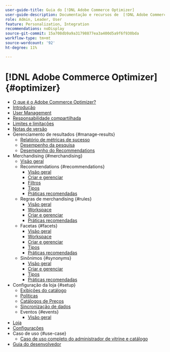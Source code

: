 ```yaml
---
user-guide-title: Guia do [!DNL Adobe Commerce Optimizer]
user-guide-description: Documentação e recursos de  [!DNL Adobe Commerce Optimizer].
role: Admin, Leader, User
feature: Personalization, Integration
recommendations: noDisplay
source-git-commit: 15a708db9a9a31798877ea3a400d5a9f6f930bda
workflow-type: tm+mt
source-wordcount: '92'
ht-degree: 11%

---
```


# [!DNL Adobe Commerce Optimizer] {#optimizer}

- [O que é o Adobe Commerce Optimizer?](overview.md)
- [Introdução](get-started.md)
- [User Management](user-management.md)
- [Responsabilidade compartilhada](shared-responsibility.md)
- [Limites e limitações](boundaries-limits.md)
- [Notas de versão](release-notes.md)
- Gerenciamento de resultados {#manage-results}
   - [Relatório de métricas de sucesso](./manage-results/success-metrics.md)
   - [Desempenho da pesquisa](./manage-results/search-performance.md)
   - [Desempenho do Recommendations](./manage-results/recommendation-performance.md)
- Merchandising {#merchandising}
   - [Visão geral](./merchandising/overview.md)
   - Recommendations {#recommendations}
      - [Visão geral](./merchandising/recommendations/overview.md)
      - [Criar e gerenciar](./merchandising/recommendations/create.md)
      - [Filtros](./merchandising/recommendations/filters.md)
      - [Tipos](./merchandising/recommendations/types.md)
      - [Práticas recomendadas](./merchandising/recommendations/best-practice.md)
   - Regras de merchandising {#rules}
      - [Visão geral](./merchandising/rules/overview.md)
      - [Workspace](./merchandising/rules/workspace.md)
      - [Criar e gerenciar](./merchandising/rules/add.md)
      - [Práticas recomendadas](./merchandising/rules/best-practice.md)
   - Facetas {#facets}
      - [Visão geral](./merchandising/facets/overview.md)
      - [Workspace](./merchandising/facets/workspace.md)
      - [Criar e gerenciar](./merchandising/facets/add.md)
      - [Tipos](./merchandising/facets/type.md)
      - [Práticas recomendadas](./merchandising/facets/best-practice.md)
   - Sinônimos {#synonyms}
      - [Visão geral](./merchandising/synonyms/overview.md)
      - [Criar e gerenciar](./merchandising/synonyms/add.md)
      - [Tipos](./merchandising/synonyms/type.md)
      - [Práticas recomendadas](./merchandising/synonyms/best-practice.md)
- Configuração da loja {#setup}
   - [Exibições do catálogo](./setup/catalog-view.md)
   - [Políticas](./setup/policies.md)
   - [Catálogos de Preços](./setup/pricebooks.md)
   - [Sincronização de dados](./setup/data-sync.md)
   - Eventos {#events}
      - [Visão geral](./setup/events/overview.md)
- [Loja](storefront.md)
- [Configurações](settings.md)
- Caso de uso {#use-case}
   - [Caso de uso completo do administrador de vitrine e catálogo](./use-case/admin-use-case.md)
- [Guia do desenvolvedor](https://developer.adobe.com/commerce/services/optimizer/)
